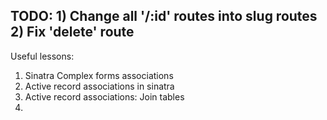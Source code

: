TODO: 1) Change all '/:id' routes into slug routes
2) Fix 'delete' route
--------------------------------------------

Useful lessons:
1) Sinatra Complex forms associations
2) Active record associations in sinatra
3) Active record associations: Join tables
4)